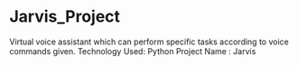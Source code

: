 # Jarvis_Project
Virtual voice assistant which can perform specific tasks according to voice commands given.
Technology Used: Python
Project Name : Jarvis
